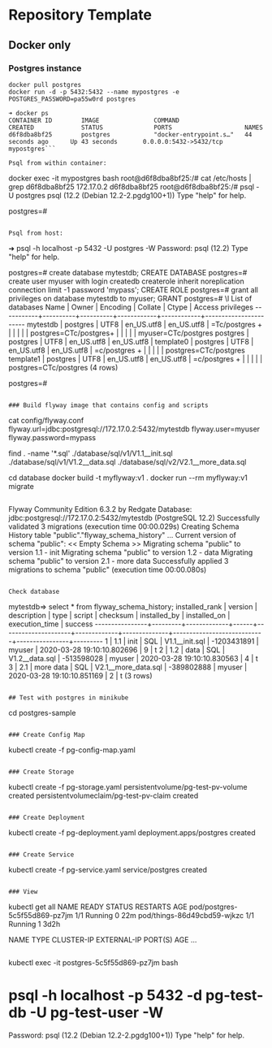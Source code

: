 # Repository Template
## Docker only
### Postgres instance
```
docker pull postgres
docker run -d -p 5432:5432 --name mypostgres -e POSTGRES_PASSWORD=pa55w0rd postgres

➜ docker ps
CONTAINER ID        IMAGE               COMMAND                  CREATED             STATUS              PORTS                    NAMES
d6f8dba8bf25        postgres            "docker-entrypoint.s…"   44 seconds ago      Up 43 seconds       0.0.0.0:5432->5432/tcp   mypostgres```

Psql from within container:
```
docker exec -it mypostgres bash
root@d6f8dba8bf25:/# cat /etc/hosts | grep d6f8dba8bf25
172.17.0.2	d6f8dba8bf25
root@d6f8dba8bf25:/# psql -U postgres
psql (12.2 (Debian 12.2-2.pgdg100+1))
Type "help" for help.

postgres=#
```

Psql from host:
```
➜ psql -h localhost -p 5432 -U postgres -W
Password:
psql (12.2)
Type "help" for help.

postgres=# create database mytestdb;
CREATE DATABASE
postgres=# create user myuser with login createdb createrole inherit noreplication connection limit -1 password 'mypass';
CREATE ROLE
postgres=# grant all privileges on database mytestdb to myuser;
GRANT
postgres=# \l
                                 List of databases
   Name    |  Owner   | Encoding |  Collate   |   Ctype    |   Access privileges
-----------+----------+----------+------------+------------+-----------------------
 mytestdb  | postgres | UTF8     | en_US.utf8 | en_US.utf8 | =Tc/postgres         +
           |          |          |            |            | postgres=CTc/postgres+
           |          |          |            |            | myuser=CTc/postgres
 postgres  | postgres | UTF8     | en_US.utf8 | en_US.utf8 |
 template0 | postgres | UTF8     | en_US.utf8 | en_US.utf8 | =c/postgres          +
           |          |          |            |            | postgres=CTc/postgres
 template1 | postgres | UTF8     | en_US.utf8 | en_US.utf8 | =c/postgres          +
           |          |          |            |            | postgres=CTc/postgres
(4 rows)

postgres=#
```

### Build flyway image that contains config and scripts
```
cat config/flyway.conf
flyway.url=jdbc:postgresql://172.17.0.2:5432/mytestdb
flyway.user=myuser
flyway.password=mypass

find . -name '*.sql'
./database/sql/v1/V1.1__init.sql
./database/sql/v1/V1.2__data.sql
./database/sql/v2/V2.1__more_data.sql

cd database
docker build -t myflyway:v1 .
docker run --rm myflyway:v1 migrate
```

```
Flyway Community Edition 6.3.2 by Redgate
Database: jdbc:postgresql://172.17.0.2:5432/mytestdb (PostgreSQL 12.2)
Successfully validated 3 migrations (execution time 00:00.029s)
Creating Schema History table "public"."flyway_schema_history" ...
Current version of schema "public": << Empty Schema >>
Migrating schema "public" to version 1.1 - init
Migrating schema "public" to version 1.2 - data
Migrating schema "public" to version 2.1 - more data
Successfully applied 3 migrations to schema "public" (execution time 00:00.080s)
```

Check database
```
mytestdb=> select * from flyway_schema_history;
 installed_rank | version | description | type |       script        |  checksum   | installed_by |        installed_on        | execution_time | success
----------------+---------+-------------+------+---------------------+-------------+--------------+----------------------------+----------------+---------
              1 | 1.1     | init        | SQL  | V1.1__init.sql      | -1203431891 | myuser       | 2020-03-28 19:10:10.802696 |              9 | t
              2 | 1.2     | data        | SQL  | V1.2__data.sql      |  -513598028 | myuser       | 2020-03-28 19:10:10.830563 |              4 | t
              3 | 2.1     | more data   | SQL  | V2.1__more_data.sql |  -389802888 | myuser       | 2020-03-28 19:10:10.851169 |              2 | t
(3 rows)
```

## Test with postgres in minikube
```
cd postgres-sample
```

### Create Config Map
```
kubectl create -f pg-config-map.yaml
```

### Create Storage
```
kubectl create -f pg-storage.yaml
persistentvolume/pg-test-pv-volume created
persistentvolumeclaim/pg-test-pv-claim created
```

### Create Deployment
```
kubectl create -f pg-deployment.yaml
deployment.apps/postgres created
```

### Create Service
```
kubectl create -f pg-service.yaml
service/postgres created
```

### View
```
kubectl get all
NAME                            READY   STATUS    RESTARTS   AGE
pod/postgres-5c5f55d869-pz7jm   1/1     Running   0          22m
pod/things-86d49cbd59-wjkzc     1/1     Running   1          3d2h


NAME                 TYPE        CLUSTER-IP       EXTERNAL-IP   PORT(S)          AGE
...
```

```
kubectl exec -it postgres-5c5f55d869-pz7jm bash
# psql -h localhost -p 5432 -d pg-test-db -U pg-test-user -W
Password:
psql (12.2 (Debian 12.2-2.pgdg100+1))
Type "help" for help.
```

